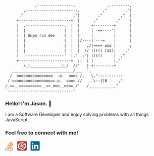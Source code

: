 <!-- Art by: https://github.com/DanCRichards/ASCII-Art-Splash-Screen -->

```
             ,----------------,              ,---------,
        ,-----------------------,          ,"        ,"|
      ,"                      ,"|        ,"        ,"  |
     +-----------------------+  |      ,"        ,"    |
     |  .-----------------.  |  |     +---------+      |
     |  |                 |  |  |     | -==----'|      |
     |  | $npm run dev    |  |  |     |         |      |
     |  |                 |  |  |/----|`---=    |      |
     |  |                 |  |  |   ,/|==== ooo |      ;
     |  |                 |  |  |  // |(((( [33]|    ,"
     |  `-----------------'  |," .;'| |((((     |  ,"
     +-----------------------+  ;;  | |         |,"     
        /_)______________(_/  //'   | +---------+
   ___________________________/___  `,
  /  oooooooooooooooo  .o.  oooo /,   \,"-----------
 / ==ooooooooooooooo==.o.  ooo= //   ,`\--{)B     ,"
/_==__==========__==_ooo__ooo=_/'   /___________,"
`-----------------------------'
```

### Hello! I'm Jason. 👋

I am a Software Developer and enjoy solving problems with all things JavaScript.

### Feel free to connect with me!

<a href="https://stackoverflow.com/users/7582783/jasonandmonte"><img height="30" src="./icons/stackoverflow.svg"></a>&nbsp;&nbsp;
<a href="https://www.codewars.com/users/jasonandmonte"><img height="30" src="./icons/codewars.svg"></a>&nbsp;&nbsp;
<a href="https://www.linkedin.com/in/jasonlgonzales/"><img height="30" src="./icons/linkedin.svg"></a>

